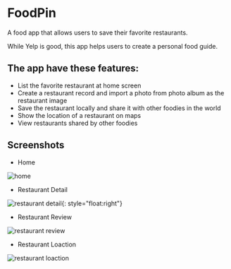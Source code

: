 # FoodPin
A food app that allows users to save their favorite restaurants.

While Yelp is good, this app helps users to create a personal food guide.

## The app have these features:
- List the favorite restaurant at home screen
- Create a restaurant record and import a photo from photo album as the restaurant image
- Save the restaurant locally and share it with other foodies in the world
- Show the location of a restaurant on maps
- View restaurants shared by other foodies


## Screenshots

- Home

![home](https://user-images.githubusercontent.com/19711677/53804145-9c0b0180-3f3e-11e9-8646-e24e9aca8dc8.png) 

- Restaurant Detail 

![restaurant detail](https://user-images.githubusercontent.com/19711677/53804434-66b2e380-3f3f-11e9-9435-e4977e6cc906.png){: style="float:right"}

- Restaurant Review

![restaurant review](https://user-images.githubusercontent.com/19711677/53804436-674b7a00-3f3f-11e9-891b-c32338653323.png)

- Restaurant Loaction

![restaurant loaction](https://user-images.githubusercontent.com/19711677/53804435-674b7a00-3f3f-11e9-9b37-ebe820a093bd.png)
